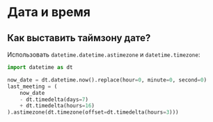 # Дата и время

## Как выставить таймзону дате?

Использовать `datetime.datetime.astimezone` и `datetime.timezone`:

```python
import datetime as dt

now_date = dt.datetime.now().replace(hour=0, minute=0, second=0)
last_meeting = (
    now_date
    - dt.timedelta(days=7)
    + dt.timedelta(hours=16)
).astimezone(dt.timezone(offset=dt.timedelta(hours=3)))
```